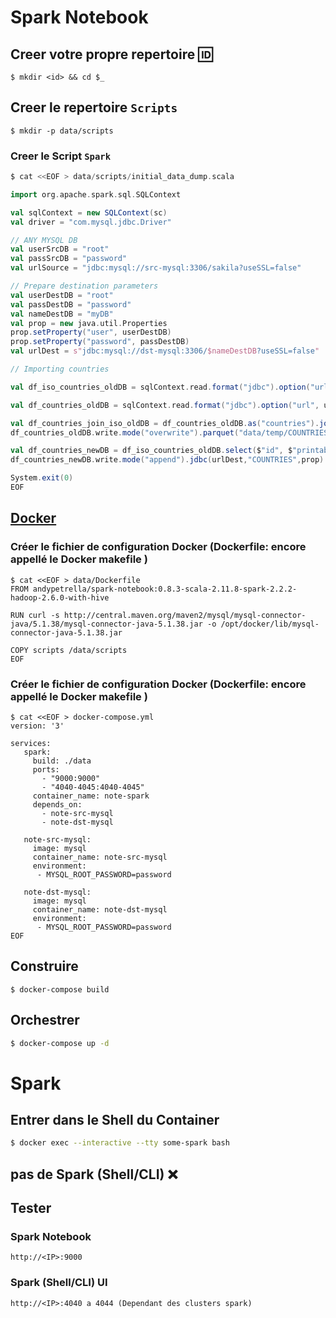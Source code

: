 # Spark Notebook

## Creer votre propre repertoire :id:

```
$ mkdir <id> && cd $_
```

## Creer le repertoire `Scripts`

```
$ mkdir -p data/scripts
```

### Creer le Script `Spark`

```Scala
$ cat <<EOF > data/scripts/initial_data_dump.scala

import org.apache.spark.sql.SQLContext

val sqlContext = new SQLContext(sc)
val driver = "com.mysql.jdbc.Driver"

// ANY MYSQL DB
val userSrcDB = "root"
val passSrcDB = "password"
val urlSource = "jdbc:mysql://src-mysql:3306/sakila?useSSL=false"

// Prepare destination parameters
val userDestDB = "root"
val passDestDB = "password"
val nameDestDB = "myDB"
val prop = new java.util.Properties
prop.setProperty("user", userDestDB)
prop.setProperty("password", passDestDB)
val urlDest = s"jdbc:mysql://dst-mysql:3306/$nameDestDB?useSSL=false"

// Importing countries

val df_iso_countries_oldDB = sqlContext.read.format("jdbc").option("url", urlSource).option("driver", driver).option("dbtable", "iso_countries").option("user", userSrcDB).option("password", passSrcDB).option("verifyServerCertificate", "false").load()

val df_countries_oldDB = sqlContext.read.format("jdbc").option("url", urlSource).option("driver", driver).option("dbtable", "countries").option("user", userSrcDB).option("password", passSrcDB).option("verifyServerCertificate", "false").load()

val df_countries_join_iso_oldDB = df_countries_oldDB.as("countries").join(df_iso_countries_oldDB.as("iso"),$"countries.country_name"===$"iso.printable_name")
df_countries_oldDB.write.mode("overwrite").parquet("data/temp/COUNTRIES")

val df_countries_newDB = df_iso_countries_oldDB.select($"id", $"printable_name" as "name",$"iso3" as "code")
df_countries_newDB.write.mode("append").jdbc(urlDest,"COUNTRIES",prop) // Overwrite existing countries

System.exit(0)
EOF
```

## [Docker](https://docker.io)

### Créer le fichier de configuration Docker (Dockerfile: encore appellé le Docker makefile )

```
$ cat <<EOF > data/Dockerfile
FROM andypetrella/spark-notebook:0.8.3-scala-2.11.8-spark-2.2.2-hadoop-2.6.0-with-hive

RUN curl -s http://central.maven.org/maven2/mysql/mysql-connector-java/5.1.38/mysql-connector-java-5.1.38.jar -o /opt/docker/lib/mysql-connector-java-5.1.38.jar

COPY scripts /data/scripts
EOF
```

### Créer le fichier de configuration Docker (Dockerfile: encore appellé le Docker makefile )

```
$ cat <<EOF > docker-compose.yml
version: '3'

services:
   spark:
     build: ./data
     ports:
       - "9000:9000"
       - "4040-4045:4040-4045"
     container_name: note-spark
     depends_on:
       - note-src-mysql
       - note-dst-mysql

   note-src-mysql:
     image: mysql
     container_name: note-src-mysql
     environment:
      - MYSQL_ROOT_PASSWORD=password

   note-dst-mysql:
     image: mysql
     container_name: note-dst-mysql
     environment:
      - MYSQL_ROOT_PASSWORD=password
EOF
```
## Construire

```
$ docker-compose build
```


## Orchestrer

```bash
$ docker-compose up -d
```

# Spark

## Entrer dans le Shell du Container

```bash
$ docker exec --interactive --tty some-spark bash
```

## pas de Spark (Shell/CLI) :x:


## Tester

### Spark Notebook 

```
http://<IP>:9000
```

### Spark (Shell/CLI) UI

```
http://<IP>:4040 a 4044 (Dependant des clusters spark)
```

